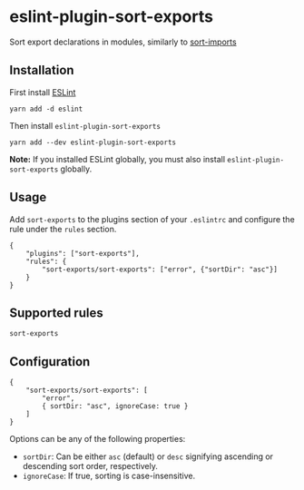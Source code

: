# eslint-plugin-sort-exports

Sort export declarations in modules, similarly to [sort-imports](https://eslint.org/docs/rules/sort-imports)

## Installation

First install [ESLint](https://www.eslint.org)

```
yarn add -d eslint
```

Then install `eslint-plugin-sort-exports`

```
yarn add --dev eslint-plugin-sort-exports
```

**Note:** If you installed ESLint globally, you must also install `eslint-plugin-sort-exports` globally.

## Usage

Add `sort-exports` to the plugins section of your `.eslintrc` and configure the rule under the `rules` section.

```
{
    "plugins": ["sort-exports"],
    "rules": {
        "sort-exports/sort-exports": ["error", {"sortDir": "asc"}]
    }
}
```

## Supported rules

```
sort-exports
```

## Configuration

```
{
    "sort-exports/sort-exports": [
        "error",
        { sortDir: "asc", ignoreCase: true }
    ]
}
```

Options can be any of the following properties:

- `sortDir`: Can be either `asc` (default) or `desc` signifying ascending or descending sort order, respectively.
- `ignoreCase`: If true, sorting is case-insensitive.
